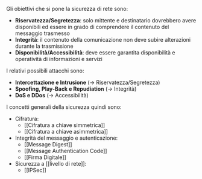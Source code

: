 Gli obiettivi che si pone la sicurezza di rete sono:
- **Riservatezza/Segretezza**: solo mittente e destinatario dovrebbero avere disponibili ed essere in grado di comprendere il contenuto del messaggio trasmesso
- **Integrità**: il contenuto della comunicazione non deve subire alterazioni durante la trasmissione
- **Disponibilità/Accessibilità**: deve essere garantita disponibilità e operatività di informazioni e servizi

I relativi possibili attacchi sono:
- **Intercettazione e Intrusione** (-> Riservatezza/Segretezza)
- **Spoofing, Play-Back e Repudiation** (-> Integrità)
- **DoS e DDos** (-> Accessibilità)

I concetti generali della sicurezza quindi sono:
- Cifratura:
	- [[Cifratura a chiave simmetrica]]
	- [[Cifratura a chiave asimmetrica]]
- Integrità del messaggio e autenticazione:
	- [[Message Digest]]
	- [[Message Authentication Code]]
	- [[Firma Digitale]]
- Sicurezza a [[livello di rete]]:
	- [[IPSec]]